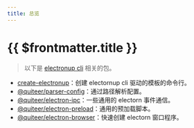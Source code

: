 ```yaml
---
title: 总览
---
```


# {{ $frontmatter.title }}

> 以下是 [electronup cli](https://github.com/QuiteerJs/electronup) 相关的包。

- [create-electronup](https://github.com/QuiteerJs/create-electronup)：创建 electornup cli 驱动的模板的命令行。
- [@quiteer/parser-config](https://github.com/QuiteerJs/parser-config)：通过路径解析配置。
- [@quiteer/electron-ipc](https://github.com/QuiteerJs/electron-ipc)：一些通用的 electorn 事件通信。
- [@quiteer/electron-preload](https://github.com/QuiteerJs/electron-preload)：通用的预加载脚本。
- [@quiteer/electron-browser](https://github.com/QuiteerJs/electron-browser)：快速创建 electorn 窗口程序。

